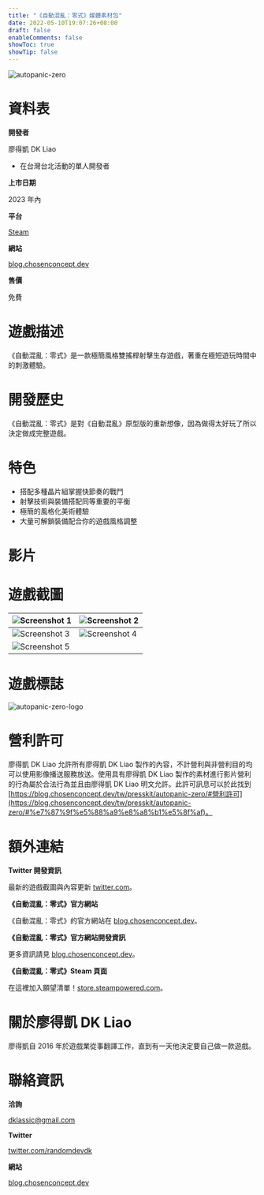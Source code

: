 ```yaml
---
title: "《自動混亂：零式》媒體素材包"
date: 2022-05-10T19:07:26+08:00
draft: false
enableComments: false
showToc: true
showTip: false
---
```


<!-- dummy.account@outmail.com -->
<!-- another.account@glook.com -->

![autopanic-zero](/images/games/autopanic-zero/AutopanicZero_tw.png)

# 資料表

**開發者**

廖得凱 DK Liao

- 在台灣台北活動的單人開發者

**上市日期**

2023 年內

**平台**

[Steam](https://store.steampowered.com/app/1423670/)

**網站**

[blog.chosenconcept.dev](https://blog.chosenconcept.dev/tw/games/autopanic-zero)

**售價**

免費

# 遊戲描述

《自動混亂：零式》是一款極簡風格雙搖桿射擊生存遊戲，著重在極短遊玩時間中的刺激體驗。

# 開發歷史

《自動混亂：零式》是對《自動混亂》原型版的重新想像，因為做得太好玩了所以決定做成完整遊戲。

# 特色

- 搭配多種晶片組掌握快節奏的戰鬥
- 射擊技術與裝備搭配同等重要的平衡
- 極簡的風格化美術體驗
- 大量可解鎖裝備配合你的遊戲風格調整

# 影片

# 遊戲截圖
|![Screenshot 1](/images/games/autopanic-zero/autopaniczero_screenshot_tw_1.png)|![Screenshot 2](/images/games/autopanic-zero/autopaniczero_screenshot_tw_2.png)|
|---|---|
|![Screenshot 3](/images/games/autopanic-zero/autopaniczero_screenshot_tw_3.png)|![Screenshot 4](/images/games/autopanic-zero/autopaniczero_screenshot_tw_4.png)|
|![Screenshot 5](/images/games/autopanic-zero/autopaniczero_screenshot_tw_5.png)||

# 遊戲標誌

![autopanic-zero-logo](/images/games/autopanic-zero/LibraryLogoBlack_tw.png)

<!-- # 獲獎紀錄 -->

<!-- # 文章選輯 -->

# 營利許可

廖得凱 DK Liao 允許所有廖得凱 DK Liao 製作的內容，不計營利與非營利目的均可以使用影像播送服務放送。使用具有廖得凱 DK Liao 製作的素材進行影片營利的行為屬於合法行為並且由廖得凱 DK Liao 明文允許。此許可訊息可以於此找到 [https://blog.chosenconcept.dev/tw/presskit/autopanic-zero/#營利許可](https://blog.chosenconcept.dev/tw/presskit/autopanic-zero/#%e7%87%9f%e5%88%a9%e8%a8%b1%e5%8f%af)。

# 額外連結

<!-- **Dropbox 下載連結**

更多螢幕截圖、遊戲標誌素材與資料表 [dropbox.com]()。 -->

**Twitter 開發資訊**

最新的遊戲截圖與內容更新 [twitter.com](https://www.twitter.com/randomdevdk)。

**《自動混亂：零式》官方網站**

《自動混亂：零式》的官方網站在 [blog.chosenconcept.dev](https://blog.chosenconcept.dev/tw/games/autopanic-zero)。

**《自動混亂：零式》官方網站開發資訊**

更多資訊請見 [blog.chosenconcept.dev](https://blog.chosenconcept.dev/tw/tags/autopanic-zero/)。

**《自動混亂：零式》Steam 頁面**

在這裡加入願望清單！[store.steampowered.com](https://store.steampowered.com/app/1423670/)。

<!-- ## Autopanic Soundtrack -->


<!-- ## Autopanic Credits
The full credits for Autopanic can be found at [blog.chosenconcept.dev](https://blog.chosenconcept.dev/games/autopanic). -->

# 關於廖得凱 DK Liao

廖得凱自 2016 年於遊戲業從事翻譯工作，直到有一天他決定要自己做一款遊戲。

# 聯絡資訊

**洽詢**

<!-- place.holder@yamsn.com -->
dklassic@gmail.com
<!-- quick.check@mail0002.com -->

**Twitter**

[twitter.com/randomdevdk](https://www.twitter.com/randomdevdk)

**網站**

[blog.chosenconcept.dev](https://blog.chosenconcept.dev/tw/games/)